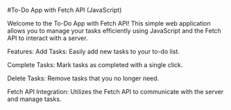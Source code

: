 #To-Do App with Fetch API (JavaScript)


Welcome to the To-Do App with Fetch API! This simple web application allows you 
to manage your tasks efficiently using JavaScript and the Fetch API to interact with a server.

Features:
Add Tasks: Easily add new tasks to your to-do list.

Complete Tasks: Mark tasks as completed with a single click.

Delete Tasks: Remove tasks that you no longer need.

Fetch API Integration: Utilizes the Fetch API to communicate with the server and manage tasks.
